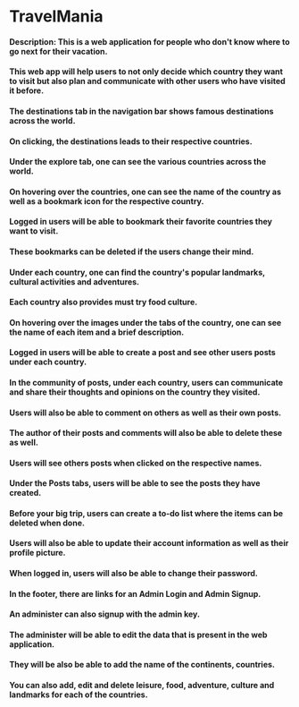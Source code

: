 # TravelMania
#### Description: This is a web application for people who don't know where to go next for their vacation.
#### This web app will help users to not only decide which country they want to visit but also plan and communicate with other users who have visited it before.
####
#### The destinations tab in the navigation bar shows famous destinations across the world.
#### On clicking, the destinations leads to their respective countries.
#### Under the explore tab, one can see the various countries across the world.
#### On hovering over the countries, one can see the name of the country as well as a bookmark icon for the respective country.
#### Logged in users will be able to bookmark their favorite countries they want to visit.
#### These bookmarks can be deleted if the users change their mind.
####
#### Under each country, one can find the country's popular landmarks, cultural activities and adventures.
#### Each country also provides must try food culture.
#### On hovering over the images under the tabs of the country, one can see the name of each item and a brief description.
####
#### Logged in users will be able to create a post and see other users posts under each country.
#### In the community of posts, under each country, users can communicate and share their thoughts and opinions on the country they visited.
#### Users will also be able to comment on others as well as their own posts.
#### The author of their posts and comments will also be able to delete these as well.
#### Users will see others posts when clicked on the respective names.
####
#### Under the Posts tabs, users will be able to see the posts they have created.
####
#### Before your big trip, users can create a to-do list where the items can be deleted when done.
####
#### Users will also be able to update their account information as well as their profile picture.
####
#### When logged in, users will also be able to change their password.
####
####
#### In the footer, there are links for an Admin Login and Admin Signup.
#### An administer can also signup with the admin key.
#### The administer will be able to edit the data that is present in the web application.
#### They will be also be able to add the name of the continents, countries.
#### You can also add, edit and delete leisure, food, adventure, culture and landmarks for each of the countries.
